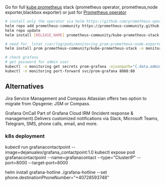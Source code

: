 Go for full [kube prometheus](https://github.com/prometheus-operator/kube-prometheus) stack (prometheus operator, prometheus,node exporter,blackbox exporter) or just for [Prometheus operator](https://github.com/prometheus-operator/prometheus-operator?tab=readme-ov-file#helm-chart)

```bash
# install only the operator via helm https://github.com/prometheus-operator/prometheus-operator?tab=readme-ov-file#helm-chart
helm repo add prometheus-community https://prometheus-community.github.io/helm-charts
helm repo update
helm install [RELEASE_NAME] prometheus-community/kube-prometheus-stack

# need for  lstat /var/log/pods/monitoring_prom-prometheus-node-exporter...no such file or directory error
helm install prom prometheus-community/kube-prometheus-stack -n monitoring --set prometheus-node-exporter.hostRootFsMount.enabled=false

# check grafana
# get password for admin user
kubectl -n monitoring get secrets prom-grafana -ojsonpath="{.data.admin-password}" | base64 -d
kubectl -n monitoring port-forward svc/prom-grafana 8088:80
```


## Alternatives

Jira Service Management and Compass
Atlassian offers two option to migrate from Opsgenie: JSM or Compass.

Grafana OnCall
Part of Grafana Cloud IRM (Incident response & management).Delivers customized notifications via Slack, Microsoft Teams, Telegram, SMS, phone calls, email, and more. 


### k8s deployment
kubectl run grafanacontactpoint --image=dejanualex/grafana_contactpoint:1.0 
kubectl expose pod grafanacontactpoint --name=grafanacontact --type="ClusterIP" --port=8000 --target-port=8000

helm install grafana-hotline ./grafana-hotline --set phone.destinationPhoneNumber="+40728593748"